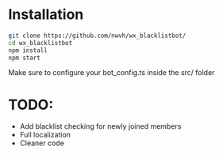 # Installation

```sh
git clone https://github.com/nwvh/wx_blacklistbot/
cd wx_blacklistbot
npm install
npm start
```

Make sure to configure your bot_config.ts inside the src/ folder

# TODO:
* Add blacklist checking for newly joined members
* Full localization
* Cleaner code
